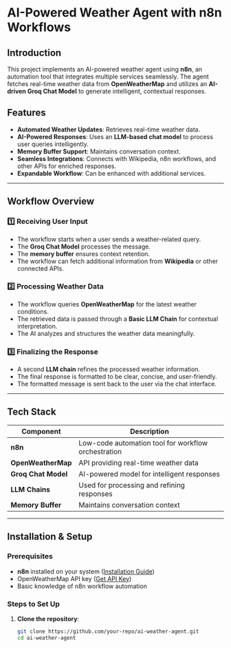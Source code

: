 # AI-Powered Weather Agent with n8n Workflows

## Introduction

This project implements an AI-powered weather agent using **n8n**, an automation tool that integrates multiple services seamlessly. The agent fetches real-time weather data from **OpenWeatherMap** and utilizes an **AI-driven Groq Chat Model** to generate intelligent, contextual responses.

## Features

- **Automated Weather Updates**: Retrieves real-time weather data.
- **AI-Powered Responses**: Uses an **LLM-based chat model** to process user queries intelligently.
- **Memory Buffer Support**: Maintains conversation context.
- **Seamless Integrations**: Connects with Wikipedia, n8n workflows, and other APIs for enriched responses.
- **Expandable Workflow**: Can be enhanced with additional services.

---

## Workflow Overview

### 1️⃣ Receiving User Input

- The workflow starts when a user sends a weather-related query.
- The **Groq Chat Model** processes the message.
- The **memory buffer** ensures context retention.
- The workflow can fetch additional information from **Wikipedia** or other connected APIs.

### 2️⃣ Processing Weather Data

- The workflow queries **OpenWeatherMap** for the latest weather conditions.
- The retrieved data is passed through a **Basic LLM Chain** for contextual interpretation.
- The AI analyzes and structures the weather data meaningfully.

### 3️⃣ Finalizing the Response

- A second **LLM chain** refines the processed weather information.
- The final response is formatted to be clear, concise, and user-friendly.
- The formatted message is sent back to the user via the chat interface.

---

## Tech Stack

| Component         | Description |
|------------------|-------------|
| **n8n**         | Low-code automation tool for workflow orchestration |
| **OpenWeatherMap** | API providing real-time weather data |
| **Groq Chat Model** | AI-powered model for intelligent responses |
| **LLM Chains**  | Used for processing and refining responses |
| **Memory Buffer** | Maintains conversation context |

---

## Installation & Setup

### Prerequisites

- **n8n** installed on your system ([Installation Guide](https://docs.n8n.io/))
- OpenWeatherMap API key ([Get API Key](https://openweathermap.org/api))
- Basic knowledge of n8n workflow automation

### Steps to Set Up

1. **Clone the repository**:
   ```bash
   git clone https://github.com/your-repo/ai-weather-agent.git
   cd ai-weather-agent
